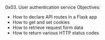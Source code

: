 0x03. User authentication service
Objectives:
* How to declare API routes in a Flask app
* How to get and set cookies
* How to retrieve request form data
* How to return various HTTP status codes
